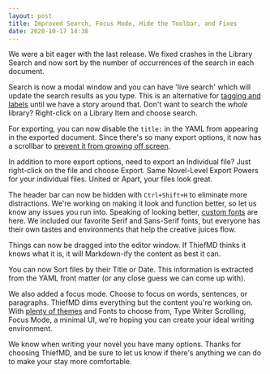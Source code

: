 ```yaml
---
layout: post
title: Improved Search, Focus Mode, Hide the Toolbar, and Fixes
date: 2020-10-17 14:38
---
```


We were a bit eager with the last release. We fixed crashes in the Library Search and now sort by the number of occurrences of the search in each document.

<!-- more -->

Search is now a modal window and you can have 'live search' which will update the search results as you type. This is an alternative for [tagging and labels](/tips/searching-and-tags) until we have a story around that. Don't want to search the *whole* library? Right-click on a Library Item and choose search.

For exporting, you can now disable the `title:` in the YAML from appearing in the exported document. Since there's so many export options, it now has a scrollbar to [prevent it from growing off screen](https://github.com/kmwallio/ThiefMD/issues/68).

In addition to more export options, need to export an Individual file? Just right-click on the file and choose Export. Same Novel-Level Export Powers for your individual files. United or Apart, your files look great.

The header bar can now be hidden with `Ctrl+Shift+H` to eliminate more distractions. We're working on making it look and function better, so let us know any issues you run into. Speaking of looking better, [custom fonts](https://github.com/kmwallio/ThiefMD/issues/69) are here. We included our favorite Serif and Sans-Serif fonts, but everyone has their own tastes and environments that help the creative juices flow.

Things can now be dragged into the editor window. If ThiefMD thinks it knows what it is, it will Markdown-ify the content as best it can.

You can now Sort files by their Title or Date. This information is extracted from the YAML front matter (or any close guess we can come up with).

We also added a focus mode. Choose to focus on words, sentences, or paragraphs. ThiefMD dims everything but the content you're working on. With [plenty of themes](https://themes.thiefmd.com) and Fonts to choose from, Type Writer Scrolling, Focus Mode, a minimal UI, we're hoping you can create your ideal writing environment.

We know when writing your novel you have many options. Thanks for choosing ThiefMD, and be sure to let us know if there's anything we can do to make your stay more comfortable.